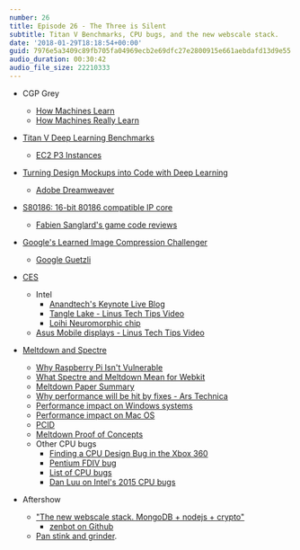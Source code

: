 ```yaml
---
number: 26
title: Episode 26 - The Three is Silent
subtitle: Titan V Benchmarks, CPU bugs, and the new webscale stack.
date: '2018-01-29T18:18:54+00:00'
guid: 7976e5a3409c89fb705fa04969ecb2e69dfc27e2800915e661aebdafd13d9e55
audio_duration: 00:30:42
audio_file_size: 22210333
---
```


* CGP Grey
  * [How Machines Learn](https://www.youtube.com/watch?v=R9OHn5ZF4Uo)
  * [How Machines Really Learn](https://www.youtube.com/watch?v=wvWpdrfoEv0)
* [Titan V Deep Learning Benchmarks](https://github.com/u39kun/deep-learning-benchmark)
  * [EC2 P3 Instances](https://aws.amazon.com/ec2/instance-types/p3/)
* [Turning Design Mockups into Code with Deep Learning](https://blog.floydhub.com/turning-design-mockups-into-code-with-deep-learning/)
  * [Adobe Dreamweaver](https://www.adobe.com/uk/products/dreamweaver.html)
* [S80186: 16-bit 80186 compatible IP core](https://www.jamieiles.com/80186/)
  * [Fabien Sanglard's game code reviews](http://fabiensanglard.net)
* [Google's Learned Image Compression Challenger](http://research.googleblog.com/2018/01/introducing-cvpr-2018-learned-image.html)
  * [Google Guetzli](https://research.googleblog.com/2017/03/announcing-guetzli-new-open-source-jpeg.html)
* [CES](https://www.ces.tech)
  * Intel
    * [Anandtech's Keynote Live Blog](https://www.anandtech.com/show/12261/intel-at-ces-2018-keynote-live-blog)
    * [Tangle Lake - Linus Tech Tips Video](https://www.youtube.com/watch?v=s1eyITCsCG4)
    * [Loihi Neuromorphic chip](https://wccftech.com/intel-loihi-chip-neuromorphic-learning/)
  * [Asus Mobile displays - Linus Tech Tips Video](https://www.youtube.com/watch?v=fCbdhsRt9G4)
* [Meltdown and Spectre](https://spectreattack.com)
  * [Why Raspberry Pi Isn't Vulnerable](https://www.raspberrypi.org/blog/why-raspberry-pi-isnt-vulnerable-to-spectre-or-meltdown/)
  * [What Spectre and Meltdown Mean for Webkit](https://webkit.org/blog/8048/what-spectre-and-meltdown-mean-for-webkit/)
  * [Meltdown Paper Summary](https://razorpay.com/blog/meltdown-paper-summary/)
  * [Why performance will be hit by fixes - Ars Technica](https://arstechnica.com/gadgets/2018/01/heres-how-and-why-the-spectre-and-meltdown-patches-will-hurt-performance/)
  * [Performance impact on Windows systems](https://cloudblogs.microsoft.com/microsoftsecure/2018/01/09/understanding-the-performance-impact-of-spectre-and-meltdown-mitigations-on-windows-systems/)
  * [Performance impact on Mac OS](http://reverse.put.as/2018/01/07/measuring-osx-meltdown-patches-performance/)
  * [PCID](https://en.wikipedia.org/wiki/Translation_lookaside_buffer#PCID)
  * [Meltdown Proof of Concepts](https://github.com/IAIK/meltdown/)
  * Other CPU bugs
    * [Finding a CPU Design Bug in the Xbox 360](https://randomascii.wordpress.com/2018/01/07/finding-a-cpu-design-bug-in-the-xbox-360/)
    * [Pentium FDIV bug](https://en.wikipedia.org/wiki/Pentium_FDIV_bug)
    * [List of CPU bugs](https://wiki.osdev.org/CPU_Bugs)
    * [Dan Luu on Intel's 2015 CPU bugs](https://danluu.com/cpu-bugs/)

* Aftershow
  * ["The new webscale stack. MongoDB + nodejs + crypto"](https://twitter.com/gleicon/status/952699288089452545)
    * [zenbot on Github](https://github.com/DeviaVir/zenbot)
  * [Pan stink and grinder](https://daringfireball.net/thetalkshow/2017/12/18/ep-209).
